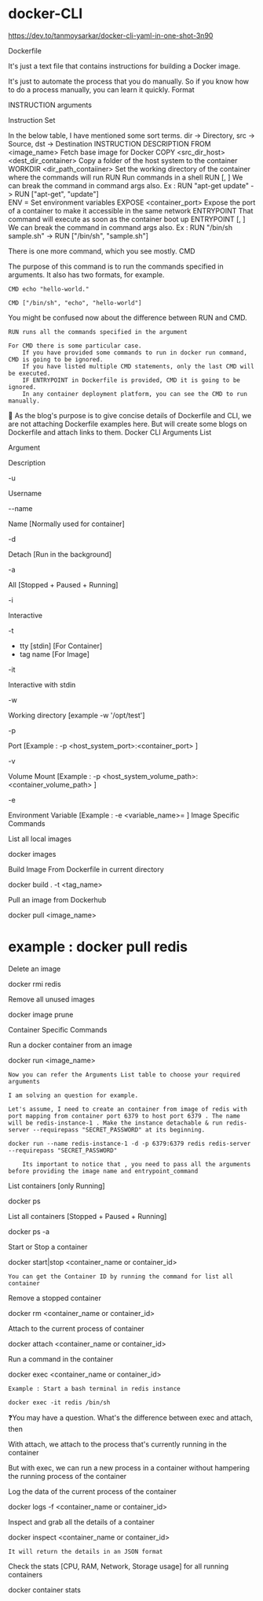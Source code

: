 # docker-CLI

https://dev.to/tanmoysarkar/docker-cli-yaml-in-one-shot-3n90

Dockerfile

It's just a text file that contains instructions for building a Docker image.

It's just to automate the process that you do manually. So if you know how to do a process manually, you can learn it quickly.
Format

INSTRUCTION arguments

Instruction Set

In the below table, I have mentioned some sort terms. dir -> Directory, src -> Source, dst -> Destination
INSTRUCTION 	DESCRIPTION
FROM <image_name> 	Fetch base image for Docker
COPY <src_dir_host> <dest_dir_container> 	Copy a folder of the host system to the container
WORKDIR <dir_path_contaiiner> 	Set the working directory of the container where the commands will run
RUN <command> 	Run commands in a shell
RUN [<command arg1>, <command arg2>] 	We can break the command in command args also.
Ex : RUN "apt-get update" -> RUN ["apt-get", "update"] 	
ENV <key>=<value> 	Set environment variables
EXPOSE <container_port> 	Expose the port of a container to make it accessible in the same network
ENTRYPOINT <command> 	That command will execute as soon as the container boot up
ENTRYPOINT [<command arg1>, <command arg2>] 	We can break the command in command args also.
Ex : RUN "/bin/sh sample.sh" -> RUN ["/bin/sh", "sample.sh"] 	

There is one more command, which you see mostly. CMD

The purpose of this command is to run the commands specified in arguments. It also has two formats, for example.

    CMD echo "hello-world."

    CMD ["/bin/sh", "echo", "hello-world"]

You might be confused now about the difference between RUN and CMD.

    RUN runs all the commands specified in the argument

    For CMD there is some particular case.
        If you have provided some commands to run in docker run command, CMD is going to be ignored.
        If you have listed multiple CMD statements, only the last CMD will be executed.
        IF ENTRYPOINT in Dockerfile is provided, CMD it is going to be ignored.
        In any container deployment platform, you can see the CMD to run manually.

🔵 As the blog's purpose is to give concise details of Dockerfile and CLI, we are not attaching Dockerfile examples here. But will create some blogs on Dockerfile and attach links to them.
Docker CLI
Arguments List

Argument
	

Description

-u
	

Username

--name
	

Name [Normally used for container]

-d
	

Detach [Run in the background]

-a
	

All [Stopped + Paused + Running]

-i
	

Interactive

-t
	

- tty [stdin] [For Container]
- tag name [For Image]

-it
	

Interactive with stdin

-w
	

Working directory [example -w '/opt/test']

-p
	

Port [Example : -p <host_system_port>:<container_port> ]

-v
	

Volume Mount [Example : -p <host_system_volume_path>:<container_volume_path> ]

-e
	

Environment Variable [Example : -e <variable_name>=<value> ]
Image Specific Commands

List all local images

docker images

Build Image From Dockerfile in current directory

docker build . -t <tag_name>

Pull an image from Dockerhub

docker pull <image_name>
# example : docker pull redis

Delete an image

docker rmi redis

Remove all unused images

docker image prune

Container Specific Commands

Run a docker container from an image

docker run <image_name>

    Now you can refer the Arguments List table to choose your required arguments

    I am solving an question for example.

    Let's assume, I need to create an container from image of redis with port mapping from container port 6379 to host port 6379 . The name will be redis-instance-1 . Make the instance detachable & run redis-server --requirepass "SECRET_PASSWORD" at its beginning.

    docker run --name redis-instance-1 -d -p 6379:6379 redis redis-server --requirepass "SECRET_PASSWORD"

        Its important to notice that , you need to pass all the arguments before providing the image name and entrypoint_command

List containers [only Running]

docker ps

List all containers [Stopped + Paused + Running]

docker ps -a

Start or Stop a container

docker start|stop <container_name or container_id> 

    You can get the Container ID by running the command for list all container

Remove a stopped container

docker rm <container_name or container_id>

Attach to the current process of container

docker attach <container_name or container_id>

Run a command in the container

docker exec <container_name or container_id> <command>

    Example : Start a bash terminal in redis instance

    docker exec -it redis /bin/sh

❓You may have a question. What's the difference between exec and attach, then

With attach, we attach to the process that's currently running in the container

But with exec, we can run a new process in a container without hampering the running process of the container

Log the data of the current process of the container

docker logs -f <container_name or container_id>

Inspect and grab all the details of a container

docker inspect <container_name or container_id>

    It will return the details in an JSON format

Check the stats [CPU, RAM, Network, Storage usage] for all running containers

docker container stats

